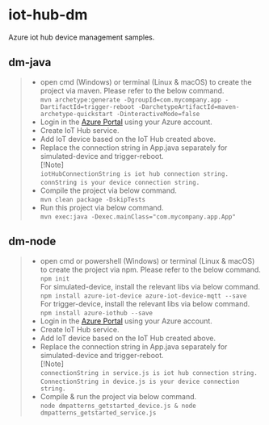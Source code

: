 # iot-hub-dm
Azure iot hub device management samples.

## dm-java
>* open cmd (Windows) or terminal (Linux & macOS) to create the project via maven. Please refer to the below command.
    <br/> `mvn archetype:generate -DgroupId=com.mycompany.app -DartifactId=trigger-reboot -DarchetypeArtifactId=maven-archetype-quickstart -DinteractiveMode=false`
>* Login in the [Azure Portal](https://portal.azure.com) using your Azure account.
>* Create IoT Hub service. 
>* Add IoT device based on the IoT Hub created above.
>* Replace the connection string in App.java separately for simulated-device and trigger-reboot.
    <br/>[!Note]
    <br/> `iotHubConnectionString is iot hub connection string.`
    <br/> `connString is your device connection string.`
>* Compile the project via below command.
    <br/> `mvn clean package -DskipTests`
>* Run this project via below command.
    <br/> `mvn exec:java -Dexec.mainClass="com.mycompany.app.App"`

## dm-node
>* open cmd or powershell (Windows) or terminal (Linux & macOS) to create the project via npm. Please refer to the below command.
    <br/> `npm init`
    <br/> For simulated-device, install the relevant libs via below command.
    <br/> `npm install azure-iot-device azure-iot-device-mqtt --save`
    <br/> For trigger-device, install the relevant libs via below command.
    <br/> `npm install azure-iothub --save`
>* Login in the [Azure Portal](https://portal.azure.com) using your Azure account.
>* Create IoT Hub service. 
>* Add IoT device based on the IoT Hub created above.
>* Replace the connection string in App.java separately for simulated-device and trigger-reboot.
    <br/> [!Note]
    <br/> `connectionString in service.js is iot hub connection string.`
    <br/> `ConnectionString in device.js is your device connection string.`
>* Compile & run the project via below command.
    <br/> `node dmpatterns_getstarted_device.js & node dmpatterns_getstarted_service.js`
